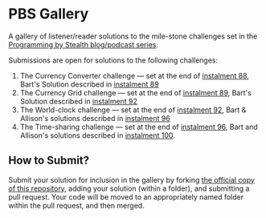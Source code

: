 # PBS Gallery
A gallery of listener/reader solutions to the mile-stone challenges set in the [Programming by Stealth blog/podcast series](https://pbs.bartificer.net/).

Submissions are open for solutions to the following challenges:

1. The Currency Converter challenge — set at the end of [instalment 88](https://bartificer.net/pbs88), Bart's Solution described in [instalment 89](https://bartificer.net/pbs89)
2. The Currency Grid challenge — set at the end of [instalment 89](https://bartificer.net/pbs89), Bart's Solution described in [instalment 92](https://bartificer.net/pbs92)
3. The World-clock challenge — set at the end of [instalment 92](https://bartificer.net/pbs92), Bart & Allison's solutions described in [instalment 96](https://bartificer.net/pbs96)
4. The Time-sharing challenge — set at the end of [instalment 96](https://bartificer.net/pbs96), Bart and Allison's solutions described in [instalment 100](https://bartificer.net/pbs100).

## How to Submit?

Submit your solution for inclusion in the gallery by forking [the official copy of this repository](https://github.com/bartificer/pbs-gallery), adding your solution (within a folder), and submitting a pull request. Your code will be moved to an appropriately named folder within the pull request, and then merged.
